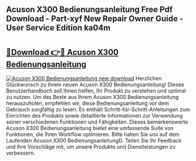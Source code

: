 ## Acuson X300 Bedienungsanleitung Free Pdf Download - Part-xyf New Repair Owner Guide - User Service Edition ka04m

# <h2><a href="http://df46og.blite.top/?on=Acuson+X300+Bedienungsanleitung">🔗Download 👉🔴 Acuson X300 Bedienungsanleitung</a></h2>

[![Acuson X300 Bedienungsanleitung new download](https://i.imgur.com/lujVjoI.png)](http://df46og.blite.top/?on=Acuson+X300+Bedienungsanleitung)
Herzlichen Glückwunsch zu Ihrem neuen Acuson X300 Bedienungsanleitung! Dieses Benutzerhandbuch soll Ihnen helfen, Ihr Produkt zu verstehen und optimal zu nutzen. Um das Beste aus Ihrem Acuson X300 Bedienungsanleitung herauszuholen, empfehlen wir, diese Bedienungsanleitung vor dem Gebrauch sorgfältig zu lesen. Es enthält Schritt-für-Schritt-Anleitungen zum Einrichten des Produkts sowie detaillierte Informationen zur Verwendung seiner verschiedenen Funktionen und Fähigkeiten. Dieses bemerkenswerte Acuson X300 Bedienungsanleitung bietet eine umfassende Suite von Funktionen, die Ihren Workflow optimieren. Bitte halten Sie uns auf dem Laufenden Acuson X300 BedienungsanleitungD. Teilen Sie Ihr Feedback und Ihre Vorschläge mit, um unsere Produkte und Dienstleistungen zu verbessern.
